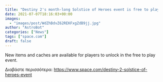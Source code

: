 ```yaml
---
title: "Destiny 2's month-long Solstice of Heroes event is free to play"
date: 2021-07-07T18:16:03+00:00
images:
  - "images/post/WdZhBdvZ62REKFxgZdB9jj.jpg"
author: "AstroBot"
categories: ["News"]
tags: ["space.com"]
draft: false
---
```


New items and caches are available for players to unlock in the free to play event. 

Διαβάστε περισσότερα: https://www.space.com/destiny-2-solstice-of-heroes-event

